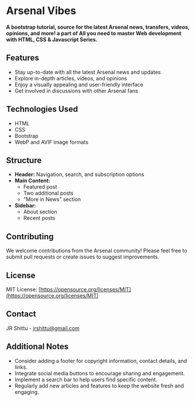 # Arsenal Vibes

**A bootstrap tutorial, source for the latest Arsenal news, transfers, videos, opinions, and more! a part of All you need to master Web development with HTML, CSS & Javascript Series.**

## Features

- Stay up-to-date with all the latest Arsenal news and updates
- Explore in-depth articles, videos, and opinions
- Enjoy a visually appealing and user-friendly interface
- Get involved in discussions with other Arsenal fans

## Technologies Used

- HTML
- CSS
- Bootstrap
- WebP and AVIF image formats

## Structure

- **Header:** Navigation, search, and subscription options
- **Main Content:**
    - Featured post
    - Two additional posts
    - "More in News" section
- **Sidebar:**
    - About section
    - Recent posts

## Contributing

We welcome contributions from the Arsenal community! Please feel free to submit pull requests or create issues to suggest improvements.

## License

MIT License: [https://opensource.org/licenses/MIT](https://opensource.org/licenses/MIT)

## Contact

JR Shittu - jrshittu@gmail.com

## Additional Notes

- Consider adding a footer for copyright information, contact details, and links.
- Integrate social media buttons to encourage sharing and engagement.
- Implement a search bar to help users find specific content.
- Regularly add new articles and features to keep the website fresh and engaging.
